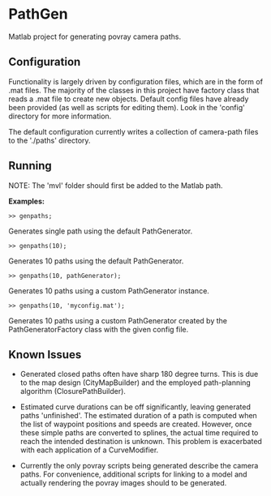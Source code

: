 PathGen
=======

Matlab project for generating povray camera paths.


## Configuration ##

Functionality is largely driven by configuration files, which are in the form
of .mat files. The majority of the classes in this project have factory class
that reads a .mat file to create new objects. Default config files have already
been provided (as well as scripts for editing them). Look in the 'config'
directory for more information.

The default configuration currently writes a collection of camera-path files to
the './paths' directory.


## Running ##

NOTE: The 'mvl' folder should first be added to the Matlab path.

**Examples:**

<code>&gt;&gt; genpaths;</code>

Generates single path using the default PathGenerator.

<code>&gt;&gt; genpaths(10);</code>

Generates 10 paths using the default PathGenerator.

<code>&gt;&gt; genpaths(10, pathGenerator);</code>

Generates 10 paths using a custom PathGenerator instance.

<code>&gt;&gt; genpaths(10, 'myconfig.mat');</code>

Generates 10 paths using a custom PathGenerator created by the
PathGeneratorFactory class with the given config file.


## Known Issues ##

* Generated closed paths often have sharp 180 degree turns. This is due to the
map design (CityMapBuilder) and the employed path-planning algorithm
(ClosurePathBuilder).

* Estimated curve durations can be off significantly, leaving generated paths
'unfinished'. The estimated duration of a path is computed when the list of
waypoint positions and speeds are created. However, once these simple paths are
converted to splines, the actual time required to reach the intended
destination is unknown. This problem is exacerbated with each application of a
CurveModifier.

* Currently the only povray scripts being generated describe the camera paths.
For convenience, additional scripts for linking to a model and actually
rendering the povray images should to be generated.
